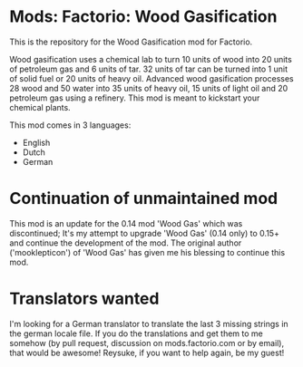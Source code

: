 # Mods: Factorio: Wood Gasification
This is the repository for the Wood Gasification mod for Factorio.

Wood gasification uses a chemical lab to turn 10 units of wood into 20 units of petroleum gas and 6 units of tar. 32 units of tar can be turned into 1 unit of solid fuel or 20 units of heavy oil. Advanced wood gasification processes 28 wood and 50 water into 35 units of heavy oil, 15 units of light oil and 20 petroleum gas using a refinery. This mod is meant to kickstart your chemical plants.

This mod comes in 3 languages:
- English
- Dutch
- German

# Continuation of unmaintained mod
This mod is an update for the 0.14 mod 'Wood Gas' which was discontinued; It's my attempt to upgrade 'Wood Gas' (0.14 only) to 0.15+ and continue the development of the mod. The original author ('mooklepticon') of 'Wood Gas' has given me his blessing to continue this mod.

# Translators wanted
I'm looking for a German translator to translate the last 3 missing strings in the german locale file. If you do the translations and get them to me somehow (by pull request, discussion on mods.factorio.com or by email), that would be awesome! Reysuke, if you want to help again, be my guest!